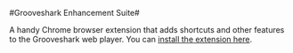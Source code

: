 #Grooveshark Enhancement Suite#

A handy Chrome browser extension that adds shortcuts and other features to the Grooveshark web player. You can [install the extension here](https://chrome.google.com/webstore/detail/grooveshark-enhancement-s/nbglmejghppifhhbdhbaijiagbaedeec).
